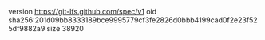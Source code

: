 version https://git-lfs.github.com/spec/v1
oid sha256:201d09bb8333189bce9995779cf3fe2826d0bbb4199cad0f2e23f525df9882a9
size 38920
